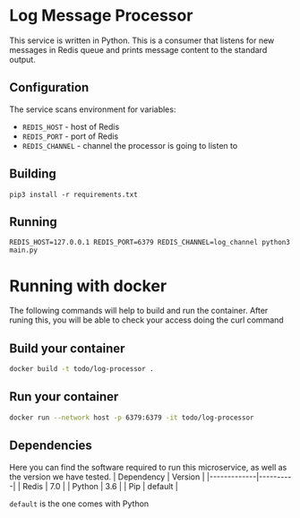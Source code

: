 # Log Message Processor
This service is written in Python. This is a consumer that listens for
new messages in Redis queue and prints message content to the standard output.

## Configuration

The service scans environment for variables:
- `REDIS_HOST` - host of Redis
- `REDIS_PORT` - port of Redis
- `REDIS_CHANNEL` - channel the processor is going to listen to

## Building 

```
pip3 install -r requirements.txt
```
## Running
```
REDIS_HOST=127.0.0.1 REDIS_PORT=6379 REDIS_CHANNEL=log_channel python3 main.py
```

# Running with docker
The following commands will help to build and run the container. 
After runing this, you will be able to check your access doing the curl command


##  Build your container
``` bash
docker build -t todo/log-processor .
```
## Run your container
``` bash
docker run --network host -p 6379:6379 -it todo/log-processor
```


## Dependencies
Here you can find the software required to run this microservice, as well as the version we have tested.
|  Dependency | Version  |
|-------------|----------|
| Redis       | 7.0      |
| Python      | 3.6      |
| Pip         | default  |

`default` is the one comes with Python